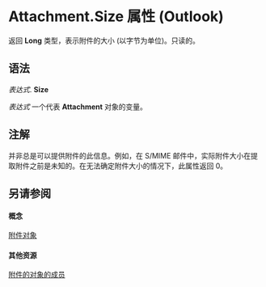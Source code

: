 
# Attachment.Size 属性 (Outlook)

返回 **Long** 类型，表示附件的大小 (以字节为单位)。只读的。


## 语法

 _表达式_. **Size**

 _表达式_ 一个代表 **Attachment** 对象的变量。


## 注解

并非总是可以提供附件的此信息。例如，在 S/MIME 邮件中，实际附件大小在提取附件之前是未知的。在无法确定附件大小的情况下，此属性返回 0。


## 另请参阅


#### 概念


[附件对象](3e11582b-ac90-0948-bc37-506570bb287b.md)
#### 其他资源


[附件的对象的成员](f4870da5-c632-3d18-3038-b64b67777ecc.md)